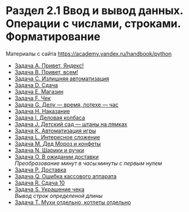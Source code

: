 # Раздел 2.1 Ввод и вывод данных. Операции с числами, строками. Форматирование

Материалы с сайта https://academy.yandex.ru/handbook/python

- [Задача A. Привет, Яндекс!](a.py)
- [Задача B. Привет, всем!](b.py)
- [Задача C. Излишняя автоматизация](c.py)
- [Задача D. Сдача](d.py)
- [Задача E. Магазин](e.py)
- [Задача F. Чек](f.py)
- [Задача G. Делу — время, потехе — час](g.py)
- [Задача H. Наказание](h.py)
- [Задача I. Деловая колбаса](i.py)
- [Задача J. Детский сад — штаны на лямках](j.py)
- [Задача K. Автоматизация игры](k.py)
- [Задача L. Интересное сложение](l.py)
- [Задача M. Дед Мороз и конфеты](m.py)
- [Задача N. Шарики и ручки](n.py)
- [Задача O. В ожидании доставки](o.py)  
    *Преобразование минут в часы:минуты с первым нулем*
- [Задача P. Доставка](p.py)
- [Задача Q. Ошибка кассового аппарата](q.py)
- [Задача R. Сдача 10](r.py)
- [Задача S. Украшение чека](s.py)  
    *Вывод строк определеной длины*
- [Задача T. Мухи отдельно, котлеты отдельно](t.py)
